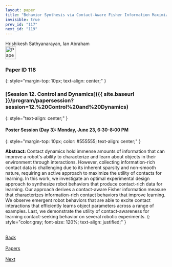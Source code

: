 ```yaml
---
layout: paper
title: "Behavior Synthesis via Contact-Aware Fisher Information Maximization"
invisible: true
prev_id: "117"
next_id: "119"
---
```

<div class="paper-authors">
  <div class="paper-author-box">
    <div class="paper-author-name">Hrishikesh Sathyanarayan, Ian Abraham</div>
    <div class="paper-author-uni"></div>
  </div>
</div>

<div class="paper-pdf">
  <div>
    <a href="https://www.roboticsproceedings.org/rss21/p118.pdf" title="Download PDF" target="_blank">
      <img src="{{ site.baseurl }}/images/paper_link_cardinal_red.png" alt="Paper PDF" width="33" height="40" />
    </a>
  </div>
</div>

### Paper ID 118
{: style="margin-top: 10px; text-align: center;" }

### [Session 12. Control and Dynamics]({{ site.baseurl }}/program/papersession?session=12.%20Control%20and%20Dynamics)
{: style="text-align: center;" }

#### Poster Session (Day 3): Monday, June 23, 6:30-8:00 PM
{: style="margin-top: 10px; color: #555555; text-align: center;" }

<b style="color: black;">Abstract: </b>Contact dynamics hold immense amounts of information that can improve a robot's ability to characterize and learn about objects in their environment through interactions. However, collecting information-rich contact data is challenging due to its inherent sparsity and non-smooth nature, requiring an active approach to maximize the utility of contacts for learning. In this work, we investigate an optimal experimental design approach to synthesize robot behaviors that produce contact-rich data for learning. Our approach derives a contact-aware Fisher information measure that characterizes information-rich contact behaviors that improve learning. We observe emergent robot behaviors that are able to excite contact interactions that efficiently learns object parameters across a range of examples. Last, we demonstrate the utility of contact-awareness for learning contact-seeking behavior on several robotic experiments.
{: style="color:gray; font-size: 120%; text-align: justified;" }

<div class="paper-menu">
  <div class="paper-menu-inner">
    <a href="{{ site.baseurl }}/program/papers/117/" title="Previous Paper">
            <div class="paper-menu-icon">
                <i class="fas fa-arrow-left"></i><br>
                <span class="paper-menu-label">Back</span>
            </div>
        </a>
    <a href="{{ site.baseurl }}/program/papers" title="All Papers">
      <div class="paper-menu-icon">
        <i class="fas fa-list"></i><br>
        <span class="paper-menu-label">Papers</span>
      </div>
    </a>
    <a href="{{ site.baseurl }}/program/papers/119/" title="Next Paper">
            <div class="paper-menu-icon">
                <i class="fas fa-arrow-right"></i><br>
                <span class="paper-menu-label">Next</span>
            </div>
        </a>
  </div>
</div>
